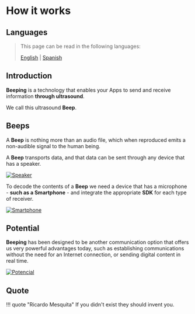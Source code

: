 # How it works

## Languages

> This page can be read in the following languages:
>  
> [English](https://en.beeping.land/how-it-works) | [Spanish](https://es.beeping.land/how-it-works)

## Introduction

**Beeping** is a technology that enables your Apps to send and receive information **through ultrasound**.

We call this ultrasound **Beep**.

## Beeps

A **Beep** is nothing more than an audio file, which when reproduced emits a non-audible signal to the human being.

A **Beep** transports data, and that data can be sent through any device that has a speaker.

[![Speaker](/assets/images/deck/beeping.005.jpeg)](/assets/images/deck/beeping.005.jpeg)

To decode the contents of a **Beep** we need a device that has a microphone - **such as a Smartphone** - and integrate the appropriate **SDK** for each type of receiver.

[![Smartphone](/assets/images/deck/beeping.006.jpeg)](/assets/images/deck/beeping.006.jpeg)

## Potential

**Beeping** has been designed to be another communication option that offers us very powerful advantages today, such as establishing communications without the need for an Internet connection, or sending digital content in real time.

[![Potencial](/assets/images/deck/beeping.007.jpeg)](/assets/images/deck/beeping.007.jpeg)

## Quote

!!! quote "Ricardo Mesquita"
    If you didn't exist they should invent you.
